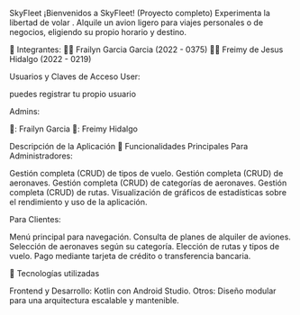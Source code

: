  SkyFleet
¡Bienvenidos a SkyFleet! (Proyecto completo)
Experimenta la libertad de volar . Alquile un avion ligero para viajes personales o de negocios, eligiendo su propio horario y destino.

👥 Integrantes:
👨‍💻 Frailyn Garcia Garcia (2022 - 0375)
👨‍💻 Freimy de Jesus Hidalgo (2022 - 0219)

Usuarios y Claves de Acceso
User:

puedes registrar tu propio usuario

Admins:

👤: Frailyn Garcia
👤: Freimy Hidalgo

Descripción de la Aplicación
📝 Funcionalidades Principales
Para Administradores:

Gestión completa (CRUD) de tipos de vuelo.
Gestión completa (CRUD) de aeronaves.
Gestión completa (CRUD) de categorías de aeronaves.
Gestión completa (CRUD) de rutas.
Visualización de gráficos de estadísticas sobre el rendimiento y uso de la aplicación.

Para Clientes:

Menú principal para navegación.
Consulta de planes de alquiler de aviones.
Selección de aeronaves según su categoría.
Elección de rutas y tipos de vuelo.
Pago mediante tarjeta de crédito o transferencia bancaria.

🚀 Tecnologías utilizadas

Frontend y Desarrollo: Kotlin con Android Studio.
Otros: Diseño modular para una arquitectura escalable y mantenible.
